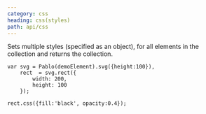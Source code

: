 ```yaml
---
category: css
heading: css(styles)
path: api/css
---
```



Sets multiple styles (specified as an object), for all elements in the collection and returns the collection.

    var svg = Pablo(demoElement).svg({height:100}),
        rect  = svg.rect({
            width: 200,
            height: 100
        });

    rect.css({fill:'black', opacity:0.4});

